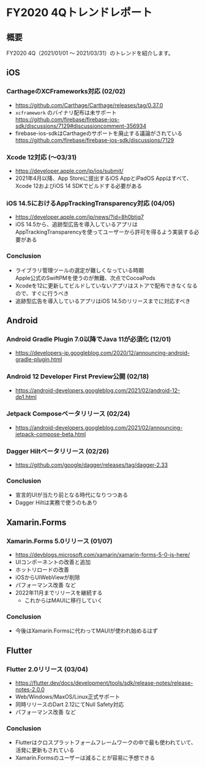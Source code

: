 # FY2020 4Qトレンドレポート

## 概要

FY2020 4Q（2021/01/01 〜 2021/03/31）のトレンドを紹介します。

## iOS

### CarthageのXCFrameworks対応 (02/02)

- https://github.com/Carthage/Carthage/releases/tag/0.37.0
- `xcframework` のバイナリ配布は未サポート  
https://github.com/firebase/firebase-ios-sdk/discussions/7129#discussioncomment-356934
- firebase-ios-sdkはCarthageのサポートを廃止する議論がされている  
https://github.com/firebase/firebase-ios-sdk/discussions/7129

### Xcode 12対応 (〜03/31)

- https://developer.apple.com/jp/ios/submit/
- 2021年4月以降、App Storeに提出するiOS AppとiPadOS Appはすべて、Xcode 12およびiOS 14 SDKでビルドする必要がある

### iOS 14.5におけるAppTrackingTransparency対応 (04/05)

- https://developer.apple.com/jp/news/?id=8h0btjq7
- iOS 14.5から、追跡型広告を導入しているアプリはAppTrackingTransparencyを使ってユーザーから許可を得るよう実装する必要がある

### Conclusion

- ライブラリ管理ツールの選定が難しくなっている時期  
Apple公式のSwiftPMを使うのが無難、次点でCocoaPods
- Xcodeを12に更新してビルドしていないアプリはストアで配布できなくなるので、すぐに行うべき
- 追跡型広告を導入しているアプリはiOS 14.5のリリースまでに対応すべき

## Android

### Android Gradle Plugin 7.0以降でJava 11が必須化 (12/01)

- https://developers-jp.googleblog.com/2020/12/announcing-android-gradle-plugin.html

### Android 12 Developer First Preview公開 (02/18)

- https://android-developers.googleblog.com/2021/02/android-12-dp1.html

### Jetpack Composeベータリリース (02/24)

- https://android-developers.googleblog.com/2021/02/announcing-jetpack-compose-beta.html

### Dagger Hiltベータリリース (02/26)

- https://github.com/google/dagger/releases/tag/dagger-2.33

### Conclusion

- 宣言的UIが当たり前となる時代になりつつある
- Dagger Hiltは実務で使うのもあり

## Xamarin.Forms

### Xamarin.Forms 5.0リリース (01/07)

- https://devblogs.microsoft.com/xamarin/xamarin-forms-5-0-is-here/
- UIコンポーネントの改善と追加
- ホットリロードの改善
- iOSからUIWebViewが削除
- パフォーマンス改善 など
- 2022年11月までリリースを継続する
  - これからはMAUIに移行していく

### Conclusion

- 今後はXamarin.Formsに代わってMAUIが使われ始めるはず

## Flutter

### Flutter 2.0リリース (03/04)

- https://flutter.dev/docs/development/tools/sdk/release-notes/release-notes-2.0.0
- Web/Windows/MaxOS/Linux正式サポート
- 同時リリースのDart 2.12にてNull Safety対応
- パフォーマンス改善 など

### Conclusion

- Flutterはクロスプラットフォームフレームワークの中で最も使われていて、活発に更新もされている
- Xamarin.Formsのユーザーは減ることが容易に予想できる
